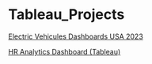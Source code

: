 # Tableau_Projects

[Electric Vehicules Dashboards USA 2023](https://public.tableau.com/app/profile/kadiatou.fofana1181/viz/ElectricVehiculesDashboards/Dashboard2)

[HR Analytics Dashboard (Tableau)](https://public.tableau.com/views/HRAnalysticDashboardTableau_17239630965110/HumanResourcesDashboard?:language=en-US&publish=yes&:sid=&:redirect=auth&:display_count=n&:origin=viz_share_link)

